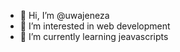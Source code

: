 - 👋 Hi, I’m @uwajeneza
- 👀 I’m interested in web development
- 🌱 I’m currently learning jeavascripts

<!---
uwajeneza/uwajeneza is a ✨ special ✨ repository because its `README.md` (this file) appears on your GitHub profile.
You can click the Preview link to take a look at your changes.
--->
